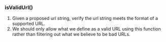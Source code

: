 ### isValidUrl()
1. Given a proposed url string, verify the url string meets the format of a supported URL.
2. We should only allow what we define as a valid URL using this function rather than filtering out what we believe to be bad URLs.

